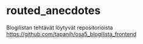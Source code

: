 # routed_anecdotes

Blogilistan tehtävät löytyvät repositorioista https://github.com/tapanih/osa5_blogilista_frontend
